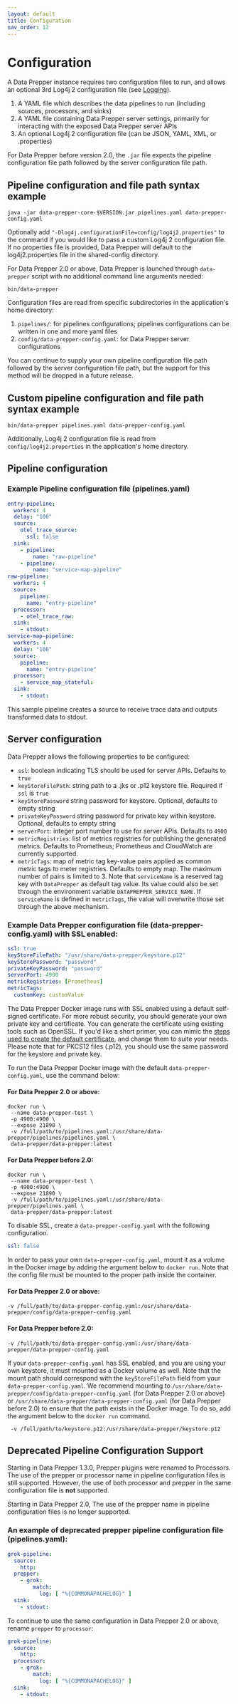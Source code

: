 ```yaml
---
layout: default
title: Configuration
nav_order: 12
---
```


# Configuration
A Data Prepper instance requires two configuration files to run, and allows an optional 3rd Log4j 2 configuration file (see [Logging](logs.md)).

1. A YAML file which describes the data pipelines to run (including sources, processors, and sinks)
2. A YAML file containing Data Prepper server settings, primarily for interacting with the exposed Data Prepper server APIs
3. An optional Log4j 2 configuration file (can be JSON, YAML, XML, or .properties)

For Data Prepper before version 2.0, the `.jar` file expects the pipeline configuration file path followed by the server configuration file path.

## Pipeline configuration and file path syntax example
```
java -jar data-prepper-core-$VERSION.jar pipelines.yaml data-prepper-config.yaml
```

Optionally add `"-Dlog4j.configurationFile=config/log4j2.properties"` to the command if you would like to pass a custom Log4j 2 configuration file. If no properties file is provided, Data Prepper will default to the log4j2.properties file in the shared-config directory.


For Data Prepper 2.0 or above, Data Prepper is launched through `data-prepper` script with no additional command line arguments needed:
```
bin/data-prepper
```

Configuration files are read from specific subdirectories in the application's home directory:
1. `pipelines/`: for pipelines configurations; pipelines configurations can be written in one and more yaml files
2. `config/data-prepper-config.yaml`: for Data Prepper server configurations

You can continue to supply your own pipeline configuration file path followed by the server configuration file path, but the support for this method will be dropped in a future release. 

## Custom pipeline configuration and file path syntax example
```
bin/data-prepper pipelines.yaml data-prepper-config.yaml
```

Additionally, Log4j 2 configuration file is read from `config/log4j2.properties` in the application's home directory.

## Pipeline configuration

### Example Pipeline configuration file (pipelines.yaml)

```yaml
entry-pipeline:
  workers: 4
  delay: "100"
  source:
    otel_trace_source:
      ssl: false
  sink:
    - pipeline:
        name: "raw-pipeline"
    - pipeline:
        name: "service-map-pipeline"
raw-pipeline:
  workers: 4
  source:
    pipeline:
      name: "entry-pipeline"
  processor:
    - otel_trace_raw:
  sink:
    - stdout:
service-map-pipeline:
  workers: 4
  delay: "100"
  source:
    pipeline:
      name: "entry-pipeline"
  processor:
    - service_map_stateful:
  sink:
    - stdout:
```
This sample pipeline creates a source to receive trace data and outputs transformed data to stdout. 


## Server configuration
Data Prepper allows the following properties to be configured:

* `ssl`: boolean indicating TLS should be used for server APIs. Defaults to `true`
* `keyStoreFilePath`: string path to a .jks or .p12 keystore file. Required if `ssl` is `true`
* `keyStorePassword` string password for keystore. Optional, defaults to empty string
* `privateKeyPassword` string password for private key within keystore. Optional, defaults to empty string
* `serverPort`: integer port number to use for server APIs. Defaults to `4900`
* `metricRegistries`: list of metrics registries for publishing the generated metrics. Defaults to Prometheus; Prometheus and CloudWatch are currently supported.
* `metricTags`: map of metric tag key-value pairs applied as common metric tags to meter registries. Defaults to empty map. The maximum number of pairs is limited to 3. Note that `serviceName` is a reserved tag key with `DataPrepper` as default tag value. Its value could also be set through the environment variable `DATAPREPPER_SERVICE_NAME`. If `serviceName` is defined in `metricTags`, the value will overwrite those set through the above mechanism.

### Example Data Prepper configuration file (data-prepper-config.yaml) with SSL enabled:

```yaml
ssl: true
keyStoreFilePath: "/usr/share/data-prepper/keystore.p12"
keyStorePassword: "password"
privateKeyPassword: "password"
serverPort: 4900
metricRegistries: [Prometheus]
metricTags:
  customKey: customValue
```

The Data Prepper Docker image runs with SSL enabled using a default self-signed certificate. For more robust security, you should generate your own private key and certificate. You can generate the certificate using existing tools such as OpenSSL. If you'd like a short primer, you can mimic the [steps used to create the default certificate](https://github.com/opensearch-project/data-prepper/tree/main/release/docker/config/README.md), and change them to suite your needs. Please note that for PKCS12 files (.p12), you should use the same password for the keystore and private key.

To run the Data Prepper Docker image with the default `data-prepper-config.yaml`, use the command below:

#### For Data Prepper 2.0 or above:
```
docker run \
 --name data-prepper-test \
 -p 4900:4900 \
 --expose 21890 \
 -v /full/path/to/pipelines.yaml:/usr/share/data-prepper/pipelines/pipelines.yaml \
 data-prepper/data-prepper:latest
```

#### For Data Prepper before 2.0:
```
docker run \
 --name data-prepper-test \
 -p 4900:4900 \
 --expose 21890 \
 -v /full/path/to/pipelines.yaml:/usr/share/data-prepper/pipelines.yaml \
 data-prepper/data-prepper:latest
```

To disable SSL, create a `data-prepper-config.yaml` with the following configuration.

```yaml
ssl: false
```

In order to pass your own `data-prepper-config.yaml`, mount it as a volume in the Docker image by adding the argument below to `docker run`. Note that the config file must be mounted to the proper path inside the container.

#### For Data Prepper 2.0 or above:
```
-v /full/path/to/data-prepper-config.yaml:/usr/share/data-prepper/config/data-prepper-config.yaml
```

#### For Data Prepper before 2.0:
```
-v /full/path/to/data-prepper-config.yaml:/usr/share/data-prepper/data-prepper-config.yaml
```

If your `data-prepper-config.yaml` has SSL enabled, and you are using your own keystore, it must mounted as a Docker volume as well. Note that the mount path should correspond with the `keyStoreFilePath` field from your `data-prepper-config.yaml`. We recommend mounting to `/usr/share/data-prepper/config/data-prepper-config.yaml` (for Data Prepper 2.0 or above) or `/usr/share/data-prepper/data-prepper-config.yaml` (for Data Prepper before 2.0) to ensure that the path exists in the Docker image. To do so, add the argument below to the `docker run` command.

```
 -v /full/path/to/keystore.p12:/usr/share/data-prepper/keystore.p12
```

## Deprecated Pipeline Configuration Support
Starting in Data Prepper 1.3.0, Prepper plugins were renamed to Processors. The use of the prepper or processor name in pipeline configuration files is still supported. However, the use of both processor and prepper in the same configuration file is **not** supported.

Starting in Data Prepper 2.0, The use of the prepper name in pipeline configuration files is no longer supported.

### An example of deprecated prepper pipeline configuration file (pipelines.yaml):
```yaml
grok-pipeline:
  source:
    http:
  prepper:
    - grok:
        match:
          log: [ "%{COMMONAPACHELOG}" ]
  sink:
    - stdout:
```
To continue to use the same configuration in Data Prepper 2.0 or above, rename `prepper` to `processor`:
```yaml
grok-pipeline:
  source:
    http:
  processor:
    - grok:
        match:
          log: [ "%{COMMONAPACHELOG}" ]
  sink:
    - stdout:
```
